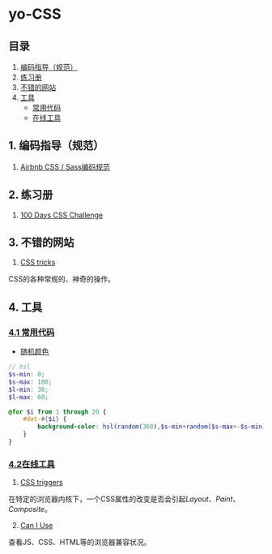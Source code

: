 # yo-CSS

## 目录

1. [编码指导（规范）](#编码指导（规范）)
2. [练习册](#练习册)
3. [不错的网站](#不错的网站)
4. [工具](#工具)
    - [常用代码](#code-snippet)
    - [在线工具](#online-tool)

## 1. 编码指导（规范）

1. [Airbnb CSS / Sass编码规范](https://github.com/NoName4Me/yo-CSS/issues/1)

## 2. 练习册

1. [100 Days CSS Challenge](https://codepen.io/collection/XgmakG/)

## 3. 不错的网站

1. [CSS tricks](https://css-tricks.com/)

CSS的各种常规的、神奇的操作。

## 4. 工具

<a id="code-snippet" href="#code-snippet">

### 4.1 常用代码

* 随机颜色

```scss
// hsl
$s-min: 0;
$s-max: 100;
$l-min: 30;
$l-max: 60;

@for $i from 1 through 20 {
    #dot-#{$i} {
        background-color: hsl(random(360),$s-min+random($s-max+-$s-min),$l-min+random($l-max+-$l-min));
    }
}
```

<a id="online-tool" href="#online-tool">

### 4.2在线工具

1. [CSS triggers](https://csstriggers.com/)

在特定的浏览器内核下，一个CSS属性的改变是否会引起*Layout*、*Paint*、*Composite*。

2. [Can I Use](https://caniuse.com/)

查看JS、CSS、HTML等的浏览器兼容状况。
